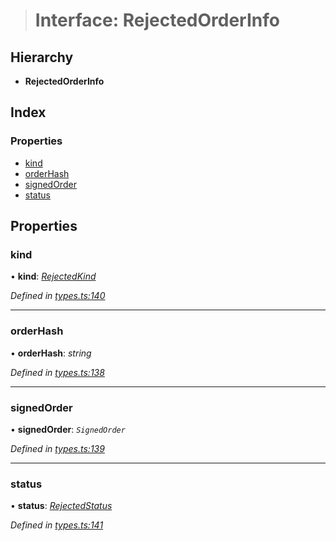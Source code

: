 > # Interface: RejectedOrderInfo

## Hierarchy

* **RejectedOrderInfo**

## Index

### Properties

* [kind](_types_.rejectedorderinfo.md#kind)
* [orderHash](_types_.rejectedorderinfo.md#orderhash)
* [signedOrder](_types_.rejectedorderinfo.md#signedorder)
* [status](_types_.rejectedorderinfo.md#status)

## Properties

###  kind

• **kind**: *[RejectedKind](../enums/_types_.rejectedkind.md)*

*Defined in [types.ts:140](https://github.com/0xProject/0x-mesh/blob/7038c73/rpc/clients/typescript/src/types.ts#L140)*

___

###  orderHash

• **orderHash**: *string*

*Defined in [types.ts:138](https://github.com/0xProject/0x-mesh/blob/7038c73/rpc/clients/typescript/src/types.ts#L138)*

___

###  signedOrder

• **signedOrder**: *`SignedOrder`*

*Defined in [types.ts:139](https://github.com/0xProject/0x-mesh/blob/7038c73/rpc/clients/typescript/src/types.ts#L139)*

___

###  status

• **status**: *[RejectedStatus](_types_.rejectedstatus.md)*

*Defined in [types.ts:141](https://github.com/0xProject/0x-mesh/blob/7038c73/rpc/clients/typescript/src/types.ts#L141)*
